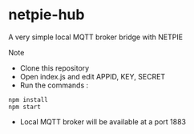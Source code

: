 # netpie-hub

A very simple local MQTT broker bridge with NETPIE 

Note

- Clone this repository 
- Open index.js and edit APPID, KEY, SECRET
- Run the commands :
```
npm install
npm start
```
- Local MQTT broker will be available at a port 1883
